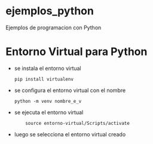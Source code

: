 # ejemplos_python

Ejemplos de programacion con Python

# Entorno Virtual para Python
- se instala el entorno virtual
    ```
    pip install virtualenv
    ```

- se configura el entorno virtual con el nombre
    ```
    python -m venv nombre_e_v
    ```

- se ejecuta el entorno virtual
    ```
        source entorno-virtual/Scripts/activate
    ```

- luego se selecciona el entorno virtual creado